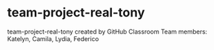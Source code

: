 # team-project-real-tony
team-project-real-tony created by GitHub Classroom
Team members: Katelyn, Camila, Lydia, Federico
